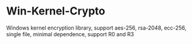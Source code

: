 # Win-Kernel-Crypto
Windows kernel encryption library, support aes-256, rsa-2048, ecc-256, single file, minimal dependence, support R0 and R3
